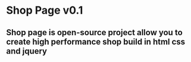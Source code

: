 # Shop Page v0.1
## Shop page is open-source project allow you to create high performance shop build in html css and jquery